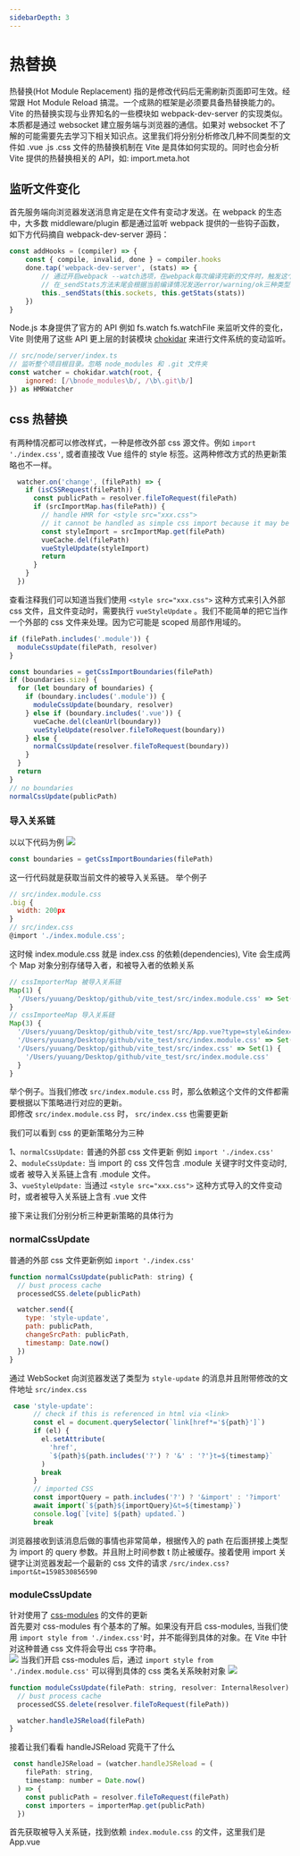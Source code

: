 ```yaml
---
sidebarDepth: 3
---
```


# 热替换

热替换(Hot Module Replacement) 指的是修改代码后无需刷新页面即可生效。经常跟 Hot Module Reload 搞混。一个成熟的框架是必须要具备热替换能力的。Vite 的热替换实现与业界知名的一些模块如 webpack-dev-server 的实现类似。本质都是通过 websocket 建立服务端与浏览器的通信。如果对 websocket 不了解的可能需要先去学习下相关知识点。这里我们将分别分析修改几种不同类型的文件如 .vue .js .css 文件的热替换机制在 Vite 是具体如何实现的。同时也会分析 Vite 提供的热替换相关的 API，如: import.meta.hot

## 监听文件变化

首先服务端向浏览器发送消息肯定是在文件有变动才发送。在 webpack 的生态中，大多数 middleware/plugin 都是通过监听 webpack 提供的一些钩子函数，如下方代码摘自 webpack-dev-server 源码：

```js
const addHooks = (compiler) => {
    const { compile, invalid, done } = compiler.hooks
    done.tap('webpack-dev-server', (stats) => {
        // 通过开启webpack --watch选项，在webpack每次编译完新的文件时，触发这个钩子，向sockjs发送新的message，内容为新的静态资源的hash
        // 在_sendStats方法末尾会根据当前编译情况发送error/warning/ok三种类型的message给client
        this._sendStats(this.sockets, this.getStats(stats))
    })
}
```

Node.js 本身提供了官方的 API 例如 fs.watch fs.watchFile 来监听文件的变化，Vite 则使用了这些 API 更上层的封装模块 [chokidar](https://www.npmjs.com/package/chokidar) 来进行文件系统的变动监听。

```js
// src/node/server/index.ts
// 监听整个项目根目录。忽略 node_modules 和 .git 文件夹
const watcher = chokidar.watch(root, {
    ignored: [/\bnode_modules\b/, /\b\.git\b/]
}) as HMRWatcher
```

## css 热替换

有两种情况都可以修改样式，一种是修改外部 css 源文件。例如 `import './index.css'`, 或者直接改 Vue 组件的 style 标签。这两种修改方式的热更新策略也不一样。

```js
  watcher.on('change', (filePath) => {
    if (isCSSRequest(filePath)) {
      const publicPath = resolver.fileToRequest(filePath)
      if (srcImportMap.has(filePath)) {
        // handle HMR for <style src="xxx.css">
        // it cannot be handled as simple css import because it may be scoped
        const styleImport = srcImportMap.get(filePath)
        vueCache.del(filePath)
        vueStyleUpdate(styleImport)
        return
      }
    }
  })
```

查看注释我们可以知道当我们使用 `<style src="xxx.css">` 这种方式来引入外部 css 文件，且文件变动时，需要执行 `vueStyleUpdate` 。我们不能简单的把它当作一个外部的 css 文件来处理。因为它可能是 scoped 局部作用域的。

```js
if (filePath.includes('.module')) {
  moduleCssUpdate(filePath, resolver)
}

const boundaries = getCssImportBoundaries(filePath)
if (boundaries.size) {
  for (let boundary of boundaries) {
    if (boundary.includes('.module')) {
      moduleCssUpdate(boundary, resolver)
    } else if (boundary.includes('.vue')) {
      vueCache.del(cleanUrl(boundary))
      vueStyleUpdate(resolver.fileToRequest(boundary))
    } else {
      normalCssUpdate(resolver.fileToRequest(boundary))
    }
  }
  return
}
// no boundaries
normalCssUpdate(publicPath)
```
### 导入关系链

以以下代码为例
![](../images/cssmodules3.png)

```js
const boundaries = getCssImportBoundaries(filePath)
```

这一行代码就是获取当前文件的被导入关系链。
举个例子

```js
// src/index.module.css
.big {
  width: 200px
}
// src/index.css
@import './index.module.css';

```

这时候 index.module.css 就是 index.css 的依赖(dependencies), Vite 会生成两个 Map 对象分别存储导入者，和被导入者的依赖关系

```js
// cssImporterMap 被导入关系链
Map(1) {
  '/Users/yuuang/Desktop/github/vite_test/src/index.module.css' => Set(1) { '/Users/yuuang/Desktop/github/vite_test/src/index.css' }
}
// cssImporteeMap 导入关系链
Map(3) {
  '/Users/yuuang/Desktop/github/vite_test/src/App.vue?type=style&index=0' => Set(0) {},
  '/Users/yuuang/Desktop/github/vite_test/src/index.module.css' => Set(0) {},
  '/Users/yuuang/Desktop/github/vite_test/src/index.css' => Set(1) {
    '/Users/yuuang/Desktop/github/vite_test/src/index.module.css'
  }
}
```

举个例子。当我们修改 `src/index.module.css` 时，那么依赖这个文件的文件都需要根据以下策略进行对应的更新。  
即修改 `src/index.module.css` 时， `src/index.css` 也需要更新

我们可以看到 css 的更新策略分为三种

1、`normalCssUpdate:` 普通的外部 css 文件更新 例如 `import './index.css'`   
2、`moduleCssUpdate:` 当 import 的 css 文件包含 .module 关键字时文件变动时, 或者 被导入关系链上含有 .module 文件。  
3、`vueStyleUpdate:` 当通过 `<style src="xxx.css">` 这种方式导入的文件变动时，或者被导入关系链上含有 .vue 文件  

接下来让我们分别分析三种更新策略的具体行为

### normalCssUpdate

普通的外部 css 文件更新例如 `import './index.css'`

```js
function normalCssUpdate(publicPath: string) {
  // bust process cache
  processedCSS.delete(publicPath)

  watcher.send({
    type: 'style-update',
    path: publicPath,
    changeSrcPath: publicPath,
    timestamp: Date.now()
  })
}

```

通过 WebSocket 向浏览器发送了类型为 `style-update` 的消息并且附带修改的文件地址 `src/index.css`

```js
 case 'style-update':
      // check if this is referenced in html via <link>
      const el = document.querySelector(`link[href*='${path}']`)
      if (el) {
        el.setAttribute(
          'href',
          `${path}${path.includes('?') ? '&' : '?'}t=${timestamp}`
        )
        break
      }
      // imported CSS
      const importQuery = path.includes('?') ? '&import' : '?import'
      await import(`${path}${importQuery}&t=${timestamp}`)
      console.log(`[vite] ${path} updated.`)
      break
```

浏览器接收到该消息后做的事情也非常简单，根据传入的 path 在后面拼接上类型为 import 的 query 参数。并且附上时间参数 t 防止被缓存。接着使用 import 关键字让浏览器发起一个最新的 css 文件的请求
`/src/index.css?import&t=1598530856590`

### moduleCssUpdate

针对使用了 [css-modules](https://github.com/css-modules/css-modules) 的文件的更新  
首先要对 css-modules 有个基本的了解。如果没有开启 css-modules, 当我们使用 `import style from './index.css'`时，并不能得到具体的对象。在 Vite 中针对这种普通 css 文件将会导出 css 字符串。  
![](../images/cssmodules1.png)
当我们开启 css-modules 后，通过 `import style from './index.module.css'` 可以得到具体的 css 类名关系映射对象
![](../images/cssmodules2.png)

```js
function moduleCssUpdate(filePath: string, resolver: InternalResolver) {
  // bust process cache
  processedCSS.delete(resolver.fileToRequest(filePath))

  watcher.handleJSReload(filePath)
}
```
接着让我们看看 handleJSReload 究竟干了什么

```js
 const handleJSReload = (watcher.handleJSReload = (
    filePath: string,
    timestamp: number = Date.now()
  ) => {
    const publicPath = resolver.fileToRequest(filePath)
    const importers = importerMap.get(publicPath)
  })

```

首先获取被导入关系链，找到依赖 `index.module.css` 的文件，这里我们是 App.vue